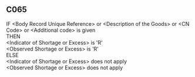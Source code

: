 ## C065
IF &lt;Body Record Unique Reference&gt; or &lt;Description of the Goods&gt; or &lt;CN Code&gt; or &lt;Additional code&gt; is given  
  THEN  
    &lt;Indicator of Shortage or Excess&gt; is 'R'  
    &lt;Observed Shortage or Excess&gt; is 'R'  
  ELSE  
    &lt;Indicator of Shortage or Excess&gt; does not apply  
    &lt;Observed Shortage or Excess&gt; does not apply
